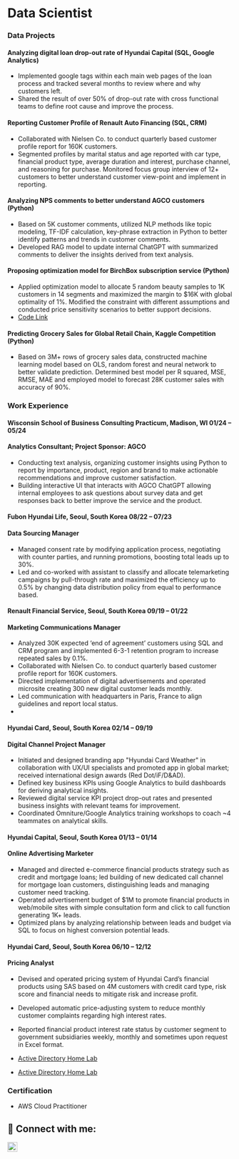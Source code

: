 # Data Scientist

### Data Projects

#### Analyzing digital loan drop-out rate of Hyundai Capital (SQL, Google Analytics)
 - Implemented google tags within each main web pages of the loan process and tracked several months to review where and why customers left. 
 - Shared the result of over 50% of drop-out rate with cross functional teams to define root cause and improve the process.

#### Reporting Customer Profile of Renault Auto Financing (SQL, CRM)
 - Collaborated with Nielsen Co. to conduct quarterly based customer profile report for 160K customers.
 - Segmented profiles by marital status and age reported with car type, financial product type, average duration and interest, purchase channel, and reasoning for purchase. Monitored focus group interview of 12+ customers to better understand customer view-point and implement in reporting.
    
#### Analyzing NPS comments to better understand AGCO customers (Python)
 - Based on 5K customer comments, utilized NLP methods like topic modeling, TF-IDF calculation, key-phrase extraction in Python to better identify patterns and trends in customer comments.
 - Developed RAG model to update internal ChatGPT with summarized comments to deliver the insights derived from text analysis.
   
#### Proposing optimization model for BirchBox subscription service (Python)
 - Applied optimization model to allocate 5 random beauty samples to 1K customers in 14 segments and maximized the margin to $16K with global optimality of 1%. Modified the constraint with different assumptions and conducted price sensitivity scenarios to better support decisions.
 - [Code Link](https://github.com/glee255/Birchbox_Optimization_Model_GY.ipynb)
   
#### Predicting Grocery Sales for Global Retail Chain, Kaggle Competition (Python)
  - Based on 3M+ rows of grocery sales data, constructed machine learning model based on OLS, random forest and neural network to better validate prediction. Determined best model per R squared, MSE, RMSE, MAE and employed model to forecast 28K customer sales with accuracy of 90%. 

### Work Experience

#### Wisconsin School of Business Consulting Practicum, Madison, WI 01/24 – 05/24 
#### Analytics Consultant; Project Sponsor: AGCO 
- Conducting text analysis, organizing customer insights using Python to report by importance, product, region and brand to
  make actionable recommendations and improve customer satisfaction.
- Building interactive UI that interacts with AGCO ChatGPT allowing internal employees to ask questions about survey data
  and get responses back to better improve the service and the product.

#### Fubon Hyundai Life, Seoul, South Korea 08/22 – 07/23 
#### Data Sourcing Manager
- Managed consent rate by modifying application process, negotiating with counter parties, and running promotions, boosting 
total leads up to 30%. 
- Led and co-worked with assistant to classify and allocate telemarketing campaigns by pull-through rate and maximized the 
efficiency up to 0.5% by changing data distribution policy from equal to performance based.

#### Renault Financial Service, Seoul, South Korea 09/19 – 01/22 
#### Marketing Communications Manager
- Analyzed 30K expected ‘end of agreement’ customers using SQL and CRM program and implemented 6-3-1 retention 
program to increase repeated sales by 0.1%.
- Collaborated with Nielsen Co. to conduct quarterly based customer profile report for 160K customers. 
- Directed implementation of digital advertisements and operated microsite creating 300 new digital customer leads monthly.
- Led communication with headquarters in Paris, France to align guidelines and report local status.
- 
#### Hyundai Card, Seoul, South Korea 02/14 – 09/19 
#### Digital Channel Project Manager 
- Initiated and designed branding app "Hyundai Card Weather" in collaboration with UX/UI specialists and promoted app in 
global market; received international design awards (Red Dot/iF/D&AD).
- Defined key business KPIs using Google Analytics to build dashboards for deriving analytical insights. 
- Reviewed digital service KPI project drop-out rates and presented business insights with relevant teams for improvement. 
- Coordinated Omniture/Google Analytics training workshops to coach ~4 teammates on analytical skills. 

#### Hyundai Capital, Seoul, South Korea 01/13 – 01/14 
#### Online Advertising Marketer 
- Managed and directed e-commerce financial products strategy such as credit and mortgage loans; led building of new 
dedicated call channel for mortgage loan customers, distinguishing leads and managing customer need tracking. 
- Operated advertisement budget of $1M to promote financial products in web/mobile sites with simple consultation form 
and click to call function generating 1K+ leads. 
- Optimized plans by analyzing relationship between leads and budget via SQL to focus on highest conversion potential leads. 

#### Hyundai Card, Seoul, South Korea 06/10 – 12/12 
#### Pricing Analyst 
- Devised and operated pricing system of Hyundai Card’s financial products using SAS based on 4M customers with credit 
card type, risk score and financial needs to mitigate risk and increase profit. 
- Developed automatic price-adjusting system to reduce monthly customer complaints regarding high interest rates. 
- Reported financial product interest rate status by customer segment to government subsidiaries weekly, monthly and 
sometimes upon request in Excel format. 


- [Active Directory Home Lab](https://github.com/glee255/laburl)
- [Active Directory Home Lab](https://github.com/glee255/laburl)


### Certification

- AWS Cloud Practitioner

<h2> 🤳 Connect with me:</h2>

[<img align="left" alt="GayeonLee | LinkedIn" width="22px" src="https://cdn.jsdelivr.net/npm/simple-icons@v3/icons/linkedin.svg" />][linkedin]

[linkedin]: [https://www.linkedin.com/in/gayeonlee221/]

<!--
**joshmadakor1/joshmadakor1** is a ✨ _special_ ✨ repository because its `README.md` (this file) appears on your GitHub profile.

Here are some ideas to get you started:

- 🔭 I’m currently working on ...
- 🌱 I’m currently learning ...
- 👯 I’m looking to collaborate on ...
- 🤔 I’m looking for help with ...
- 💬 Ask me about ...
- 📫 How to reach me: ...
- 😄 Pronouns: ...
- ⚡ Fun fact: ...
-->

